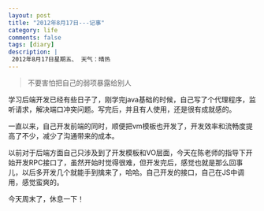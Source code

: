 ```yaml
---
layout: post
title: "2012年8月17日---记事"
category: life
comments: false
tags: [diary]
description: |
 2012年8月17日星期五、 天气：晴热
---
```


> 不要害怕把自己的弱项暴露给别人

学习后端开发已经有些日子了，刚学完java基础的时候，自己写了个代理程序，监听请求，解决端口冲突问题。写完后，并且有人使用，还是很有成就感的。

一直以来，自己开发前端的同时，顺便把vm模板也开发了，开发效率和流畅度提高了不少，减少了沟通带来的成本。

以前对于后端方面自己只涉及到了开发模板和VO层面，今天在陈老师的指导下开始开发RPC接口了，虽然开始时觉得很难，但开发完后，感觉也就是那么回事儿，以后多开发几个就能手到擒来了，哈哈。自己开发的接口，自己在JS中调用，感觉蛮爽的。

今天周末了，休息一下！